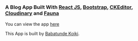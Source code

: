 ## 
### A Blog App Built With [React JS](reactjs.org), [Bootstrap](https://getbootstrap.com//), [CKEditor](https://ckeditor.com/), [Cloudinary](https://cloudinary.com/) and [Fauna](fauna.com)

You can view the app [here](https://606d04fadecb242a81d4b7a3--react-fauna-blog-app.netlify.app)

This App is built by [Babatunde Koiki](https://twitter.com/bkoiki950).